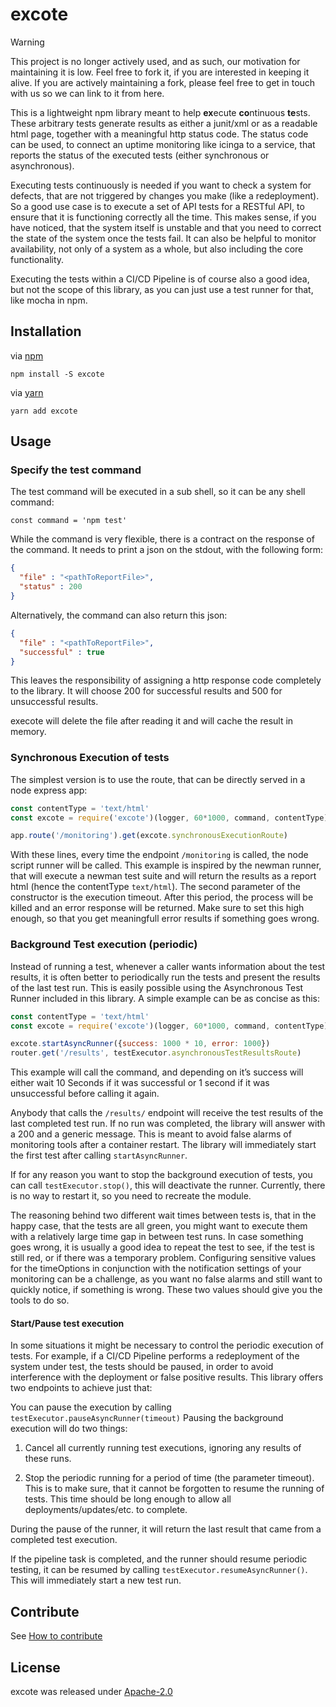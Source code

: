 # excote


> [!WARNING]  
> This project is no longer actively used, and as such, our motivation for maintaining it is low. Feel free to fork it, if you are interested in keeping it alive. If you are actively maintaining a fork, please feel free to get in touch with us so we can link to it from here.

This is a lightweight npm library meant to help **ex**ecute **co**ntinuous **te**sts. These arbitrary tests generate results as either a junit/xml or as a readable html page, together with a meaningful http status code. The status code can be used, to connect an uptime monitoring like icinga to a service, that reports the status of the executed tests (either synchronous or asynchronous).

Executing tests continuously is needed if you want to check a system for defects, that are not triggered by changes you make (like a redeployment). So a good use case is to execute a set of API tests for a RESTful API, to ensure that it is functioning correctly all the time. This makes sense, if you have noticed, that the system itself is unstable and that you need to correct the state of the system once the tests fail. It can also be helpful to monitor availability, not only of a system as a whole, but also including the core functionality.

Executing the tests within a CI/CD Pipeline is of course also a good idea, but not the scope of this library, as you can just use a test runner for that, like mocha in npm.

## Installation

via [npm](https://github.com/npm/npm)

    npm install -S excote

via [yarn](https://classic.yarnpkg.com/en/)

    yarn add excote

## Usage

### Specify the test command

The test command will be executed in a sub shell, so it can be any shell command:

    const command = 'npm test'

While the command is very flexible, there is a contract on the response of the command. It needs to print a json on the stdout, with the following form:
```json
{
  "file" : "<pathToReportFile>",
  "status" : 200
}
```
Alternatively, the command can also return this json:

```json
{
  "file" : "<pathToReportFile>",
  "successful" : true
}
```

This leaves the responsibility of assigning a http response code completely to the library. It will choose 200 for successful results and 500 for unsuccessful results.

execote will delete the file after reading it and will cache the result in memory.

### Synchronous Execution of tests

The simplest version is to use the route, that can be directly served in a node express app:

```javascript
const contentType = 'text/html'
const excote = require('excote')(logger, 60*1000, command, contentType)

app.route('/monitoring').get(excote.synchronousExecutionRoute)
```

With these lines, every time the endpoint `/monitoring` is called, the node script runner will be called. This example is inspired by the newman runner, that will execute a newman test suite and will return the results as a report html (hence the contentType `text/html`). The second parameter of the constructor is the execution timeout. After this period, the process will be killed and an error response will be returned. Make sure to set this high enough, so that you get meaningfull error results if something goes wrong.

### Background Test execution (periodic)

Instead of running a test, whenever a caller wants information about the test results, it is often better to periodically run the tests and present the results of the last test run. This is easily possible using the Asynchronous Test Runner included in this library. A simple example can be as concise as this:

```javascript
const contentType = 'text/html'
const excote = require('excote')(logger, 60*1000, command, contentType)

excote.startAsyncRunner({success: 1000 * 10, error: 1000})
router.get('/results', testExecutor.asynchronousTestResultsRoute)
```

This example will call the command, and depending on it’s success will either wait 10 Seconds if it was successful or 1 second if it was unsuccessful before calling it again.

Anybody that calls the `/results/` endpoint will receive the test results of the last completed test run. If no run was completed, the library will answer with a 200 and a generic message. This is meant to avoid false alarms of monitoring tools after a container restart. The library will immediately start the first test after calling `startAsyncRunner`.

If for any reason you want to stop the background execution of tests, you can call `testExecutor.stop()`, this will deactivate the runner. Currently, there is no way to restart it, so you need to recreate the module.

The reasoning behind two different wait times between tests is, that in the happy case, that the tests are all green, you might want to execute them with a relatively large time gap in between test runs. In case something goes wrong, it is usually a good idea to repeat the test to see, if the test is still red, or if there was a temporary problem. Configuring sensitive values for the timeOptions in conjunction with the notification settings of your monitoring can be a challenge, as you want no false alarms and still want to quickly notice, if something is wrong. These two values should give you the tools to do so.

#### Start/Pause test execution

In some situations it might be necessary to control the periodic execution of tests. For example, if a CI/CD Pipeline performs a redeployment of the system under test, the tests should be paused, in order to avoid interference with the deployment or false positive results. This library offers two endpoints to achieve just that:

You can pause the execution by calling `testExecutor.pauseAsyncRunner(timeout)` Pausing the background execution will do two things:

1.  Cancel all currently running test executions, ignoring any results of these runs.

2.  Stop the periodic running for a period of time (the parameter timeout). This is to make sure, that it cannot be forgotten to resume the running of tests. This time should be long enough to allow all deployments/updates/etc. to complete.

During the pause of the runner, it will return the last result that came from a completed test execution.

If the pipeline task is completed, and the runner should resume periodic testing, it can be resumed by calling `testExecutor.resumeAsyncRunner()`. This will immediately start a new test run.

## Contribute

See [How to contribute](CONTRIBUTING.md) 

## License

excote was released under [Apache-2.0](LICENSE)
